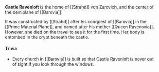 **Castle Ravenloft** is the home of [[Strahd]] von Zarovich, and the center of the demiplane of [[Barovia]].

It was constructed by [[Strahd]] after his conquest of [[Barovia]] in the [[Prime Material Plane]], and named after his mother [[Queen Ravenovia]]. However, she died on the travel to see it for the first time. Her body is entombed in the crypt beneath the castle.

#### Trivia
- Every church in [[Barovia]] is built so that Castle Ravenloft is never out of sight if you look through the windows.